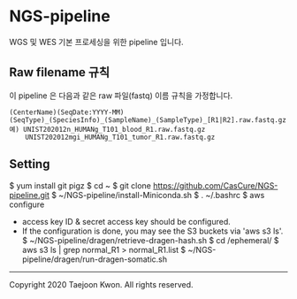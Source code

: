 # NGS-pipeline

WGS 및 WES 기본 프로세싱을 위한 pipeline 입니다. 

## Raw filename 규칙

이 pipeline 은 다음과 같은 raw 파일(fastq) 이름 규칙을 가정합니다. 

```
(CenterName)(SeqDate:YYYY-MM)(SeqType)_(SpeciesInfo)_(SampleName)_(SampleType)_[R1|R2].raw.fastq.gz
예) UNIST202012n_HUMANg_T101_blood_R1.raw.fastq.gz
    UNIST202012mgi_HUMANg_T101_tumor_R1.raw.fastq.gz
```

## Setting

$ yum install git pigz
$ cd ~
$ git clone https://github.com/CasCure/NGS-pipeline.git
$ ~/NGS-pipeline/install-Miniconda.sh
$ . ~/.bashrc
$ aws configure 
 - access key ID & secret access key should be configured. 
 - If the configuration is done, you may see the S3 buckets via 'aws s3 ls'.
$ ~/NGS-pipeline/dragen/retrieve-dragen-hash.sh
$ cd /ephemeral/
$ aws s3 ls <s3 url for FASTQ> | grep normal_R1 > normal_R1.list
$ ~/NGS-pipeline/dragen/run-dragen-somatic.sh

----
Copyright 2020 Taejoon Kwon. All rights reserved.

